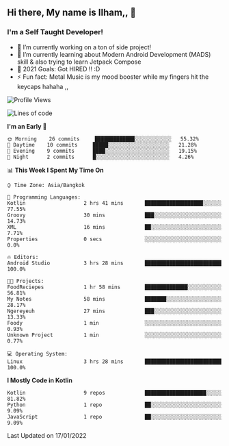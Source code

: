 ## Hi there, My name is Ilham,, 👋


### I'm a Self Taught Developer!
- 🔭 I’m currently working on a ton of side project!
- 🌱 I’m currently learning about Modern Android Development (MADS) skill & also trying to learn Jetpack Compose
- 🥅 2021 Goals: Got HIRED !! :D
- ⚡ Fun fact: Metal Music is my mood booster while my fingers hit the keycaps hahaha  ,,



<!--START_SECTION:waka-->
![Profile Views](http://img.shields.io/badge/Profile%20Views-0-blue)

![Lines of code](https://img.shields.io/badge/From%20Hello%20World%20I%27ve%20Written-380%20Thousand%20lines%20of%20code-blue)

**I'm an Early 🐤** 

```text
🌞 Morning    26 commits     █████████████░░░░░░░░░░░░   55.32% 
🌆 Daytime    10 commits     █████░░░░░░░░░░░░░░░░░░░░   21.28% 
🌃 Evening    9 commits      ████░░░░░░░░░░░░░░░░░░░░░   19.15% 
🌙 Night      2 commits      █░░░░░░░░░░░░░░░░░░░░░░░░   4.26%

```


📊 **This Week I Spent My Time On** 

```text
⌚︎ Time Zone: Asia/Bangkok

💬 Programming Languages: 
Kotlin                   2 hrs 41 mins       ███████████████████░░░░░░   77.55% 
Groovy                   30 mins             ███░░░░░░░░░░░░░░░░░░░░░░   14.73% 
XML                      16 mins             ██░░░░░░░░░░░░░░░░░░░░░░░   7.71% 
Properties               0 secs              ░░░░░░░░░░░░░░░░░░░░░░░░░   0.0%

🔥 Editors: 
Android Studio           3 hrs 28 mins       █████████████████████████   100.0%

🐱‍💻 Projects: 
FoodReciepes             1 hr 58 mins        ██████████████░░░░░░░░░░░   56.81% 
My Notes                 58 mins             ███████░░░░░░░░░░░░░░░░░░   28.17% 
Ngereyeuh                27 mins             ███░░░░░░░░░░░░░░░░░░░░░░   13.33% 
Foody                    1 min               ░░░░░░░░░░░░░░░░░░░░░░░░░   0.93% 
Unknown Project          1 min               ░░░░░░░░░░░░░░░░░░░░░░░░░   0.77%

💻 Operating System: 
Linux                    3 hrs 28 mins       █████████████████████████   100.0%

```

**I Mostly Code in Kotlin** 

```text
Kotlin                   9 repos             ████████████████████░░░░░   81.82% 
Python                   1 repo              ██░░░░░░░░░░░░░░░░░░░░░░░   9.09% 
JavaScript               1 repo              ██░░░░░░░░░░░░░░░░░░░░░░░   9.09%

```



 Last Updated on 17/01/2022
<!--END_SECTION:waka-->
